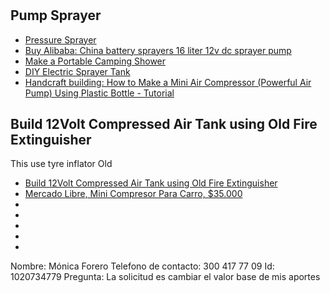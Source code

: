 #

## Pump Sprayer
- [Pressure Sprayer](https://www.youtube.com/watch?v=DE6WF3NN9Mk)
- [Buy Alibaba: China battery sprayers 16 liter 12v dc sprayer pump ](https://www.alibaba.com/product-detail/China-battery-sprayers-16-liter-12v_60340956728.html?spm=a2700.7724857.normalList.2.7d0b64bdjVBXxL)
- [Make a Portable Camping Shower](https://www.instructables.com/id/Make-a-Portable-Camping-Shower/)
- [DIY Electric Sprayer Tank](https://www.instructables.com/id/DIY-Electric-Sprayer-Tank/)
- [Handcraft building: How to Make a Mini Air Compressor (Powerful Air Pump) Using Plastic Bottle - Tutorial](https://www.youtube.com/watch?v=sYIxnmoMS1U)

## Build 12Volt Compressed Air Tank using Old Fire Extinguisher
This use tyre inflator
Old 

- [Build 12Volt Compressed Air Tank using Old Fire Extinguisher](https://www.youtube.com/watch?v=LufOrt5yoJU)
- [Mercado Libre, Mini Compresor Para Carro, $35.000](https://articulo.mercadolibre.com.co/MCO-538196464-mini-compresor-para-carro-_JM?matt_tool=68802118&matt_word&gclid=CjwKCAjwpqv0BRABEiwA-TySwZ5vsXZq5myOmtgGu4S7tS4HQkQ8G9Uhv17V9bTJ-xHvf9eoOJhtDBoCcuUQAvD_BwE&quantity=1)
- []()
- []()
- []()
- []()
- []()



Nombre: Mónica Forero
Telefono de contacto: 300 417 77 09
Id: 1020734779
Pregunta: La solicitud es cambiar el valor base de mis aportes
